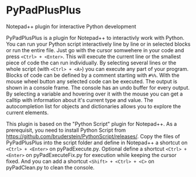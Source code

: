 # PyPadPlusPlus
Notepad++ plugin for interactive Python development

PyPadPlusPlus is a plugin for Notepad++ to interactivly work with Python. You can run your Python script interactively line by line or in selected blocks or run the entire file. Just go with the cursor somwehere in your code and press `<Ctrl> + <Enter>`. This will execute the current line or the smallest piece of code the can run individually. By selecting several lines or the whole script (with `<Ctrl> + <A>`) you can execute any part of your program. Blocks of code can be defined by a comment starting with `#%%`. With the mouse wheel button any selected code can be executed. The output is shown in a console frame. The console has an undo buffer for every output. By selecting a variable and hovering over it with the mouse you can get a calltip with information about it's current type and value. The autocompletion list for objects and dictionaries allows you to explore the current elements.

This plugin is based on the "Python Script" plugin for Notepad++. As a prerequisit, you need to install Python Script from
https://github.com/bruderstein/PythonScript/releases/. Copy the files of PyPadPlusPlus into the script folder and define in Notepad++ a shortcut on `<Ctrl> + <Enter>` on pyPadExecute.py. Optional define a shortcut `<Ctrl> + <Enter>` on pyPadExecuteFix.py for execution while keeping the cursor fixed. And you can add a shortcut `<Shift> + <Ctrl> + <C>` on pyPadClean.py to clean the console.

